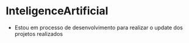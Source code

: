 # InteligenceArtificial

- Estou em processo de desenvolvimento para realizar o update dos projetos realizados 
